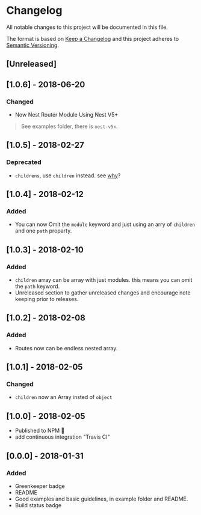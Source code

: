 # Changelog

All notable changes to this project will be documented in this file.

The format is based on [Keep a Changelog](http://keepachangelog.com/en/1.0.0/)
and this project adheres to [Semantic Versioning](http://semver.org/spec/v2.0.0.html).

## [Unreleased]

## [1.0.6] - 2018-06-20
### Changed
* Now Nest Router Module Using Nest V5+
> See examples folder, there is `nest-v5x`.

## [1.0.5] - 2018-02-27

### Deprecated

* `childrens`, use `children` instead.
  see [why](https://github.com/shekohex/nest-router/issues/6)?

## [1.0.4] - 2018-02-12

### Added

* You can now Omit the `module` keyword and just using an arry
  of `children` and one `path` proparty.

## [1.0.3] - 2018-02-10

### Added

* `children` array can be array with just modules.
  this means you can omit the `path` keyword.
* Unreleased section to gather unreleased changes and encourage note
  keeping prior to releases.

## [1.0.2] - 2018-02-08

### Added

* Routes now can be endless nested array.

## [1.0.1] - 2018-02-05

### Changed

* `children` now an Array insted of `object`

## [1.0.0] - 2018-02-05

* Published to NPM :rocket:
* add continuous integration "Travis CI"

## [0.0.0] - 2018-01-31

### Added

* Greenkeeper badge
* README
* Good examples and basic guidelines, in example folder and README.
* Build status badge
